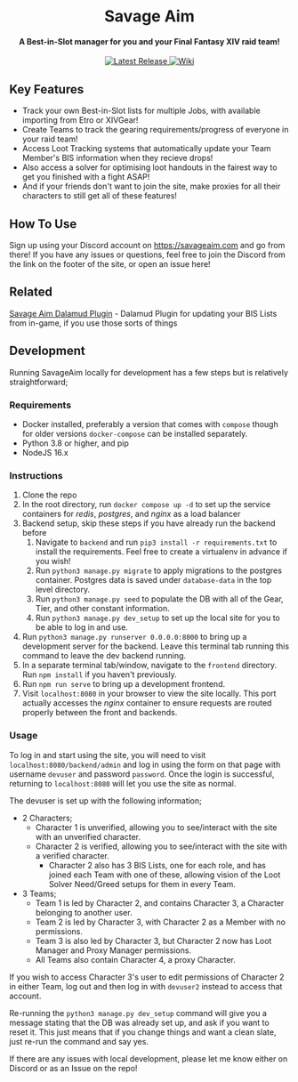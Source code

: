 
<h1 align="center">
  Savage Aim
  <br>
</h1>

<h4 align="center">A Best-in-Slot manager for you and your Final Fantasy XIV raid team!</h4>

<p align="center">
  <a href="https://github.com/SavageAim/app/releases/latest" target="_blank">
    <img src="https://img.shields.io/github/v/release/SavageAim/app" alt="Latest Release" />
  </a>
  <a href="https://wiki.savageaim.com" target="_blank">
    <img alt="Wiki" src="https://img.shields.io/badge/GitBook-wiki-blue?logo=gitbook">
  </a>
</p>

## Key Features
- Track your own Best-in-Slot lists for multiple Jobs, with available importing from Etro or XIVGear!
- Create Teams to track the gearing requirements/progress of everyone in your raid team!
- Access Loot Tracking systems that automatically update your Team Member's BIS information when they recieve drops!
- Also access a solver for optimising loot handouts in the fairest way to get you finished with a fight ASAP!
- And if your friends don't want to join the site, make proxies for all their characters to still get all of these features!

## How To Use
Sign up using your Discord account on https://savageaim.com and go from there!
If you have any issues or questions, feel free to join the Discord from the link on the footer of the site, or open an issue here!

## Related
[Savage Aim Dalamud Plugin](https://github.com/SavageAim/plugin) - Dalamud Plugin for updating your BIS Lists from in-game, if you use those sorts of things

## Development
Running SavageAim locally for development has a few steps but is relatively straightforward;

### Requirements
- Docker installed, preferably a version that comes with `compose` though for older versions `docker-compose` can be installed separately.
- Python 3.8 or higher, and pip
- NodeJS 16.x

### Instructions
1. Clone the repo
2. In the root directory, run `docker compose up -d` to set up the service containers for *redis*, *postgres*, and *nginx* as a load balancer
3. Backend setup, skip these steps if you have already run the backend before
   1. Navigate to `backend` and run `pip3 install -r requirements.txt` to install the requirements. Feel free to create a virtualenv in advance if you wish!
   2. Run `python3 manage.py migrate` to apply migrations to the postgres container. Postgres data is saved under `database-data` in the top level directory.
   3. Run `python3 manage.py seed` to populate the DB with all of the Gear, Tier, and other constant information.
   3. Run `python3 manage.py dev_setup` to set up the local site for you to be able to log in and use.
4. Run `python3 manage.py runserver 0.0.0.0:8000` to bring up a development server for the backend. Leave this terminal tab running this command to leave the dev backend running.
5. In a separate terminal tab/window, navigate to the `frontend` directory. Run `npm install` if you haven't previously.
6. Run `npm run serve` to bring up a development frontend.
7. Visit `localhost:8080` in your browser to view the site locally. This port actually accesses the *nginx* container to ensure requests are routed properly between the front and backends.

### Usage
To log in and start using the site, you will need to visit `localhost:8080/backend/admin` and log in using the form on that page with username `devuser` and password `password`.
Once the login is successful, returning to `localhost:8080` will let you use the site as normal.

The devuser is set up with the following information;
- 2 Characters;
  - Character 1 is unverified, allowing you to see/interact with the site with an unverified character.
  - Character 2 is verified, allowing you to see/interact with the site with a verified character.
    - Character 2 also has 3 BIS Lists, one for each role, and has joined each Team with one of these, allowing vision of the Loot Solver Need/Greed setups for them in every Team.
- 3 Teams;
  - Team 1 is led by Character 2, and contains Character 3, a Character belonging to another user.
  - Team 2 is led by Character 3, with Character 2 as a Member with no permissions.
  - Team 3 is also led by Character 3, but Character 2 now has Loot Manager and Proxy Manager permissions.
  - All Teams also contain Character 4, a proxy Character.

If you wish to access Character 3's user to edit permissions of Character 2 in either Team, log out and then log in with `devuser2` instead to access that account.

Re-running the `python3 manage.py dev_setup` command will give you a message stating that the DB was already set up, and ask if you want to reset it.
This just means that if you change things and want a clean slate, just re-run the command and say yes.

If there are any issues with local development, please let me know either on Discord or as an Issue on the repo!

